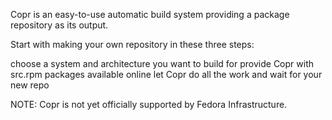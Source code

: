 Copr is an easy-to-use automatic build system providing a package repository as its output.

Start with making your own repository in these three steps:

choose a system and architecture you want to build for
provide Copr with src.rpm packages available online
let Copr do all the work and wait for your new repo

NOTE: Copr is not yet officially supported by Fedora Infrastructure.
